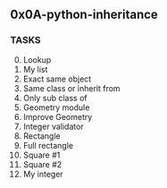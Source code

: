 ## 0x0A-python-inheritance

### TASKS
0. Lookup
1. My list
2. Exact same object
3. Same class or inherit from
4. Only sub class of
5. Geometry module
6. Improve Geometry
7. Integer validator
8. Rectangle
9. Full rectangle
10. Square #1
11. Square #2
12. My integer
